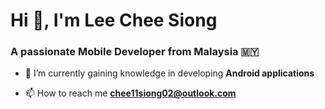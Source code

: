 
<h1>Hi 👋, I'm Lee Chee Siong</h1>
<h3>A passionate Mobile Developer from Malaysia 🇲🇾</h3>

<!--[![Anurag's GitHub stats](https://github-readme-stats.vercel.app/api?username=caesiummm)](https://github.com/anuraghazra/github-readme-stats)-->

- 🌱 I’m currently gaining knowledge in developing **Android applications**

- 📫 How to reach me **chee11siong02@outlook.com**

